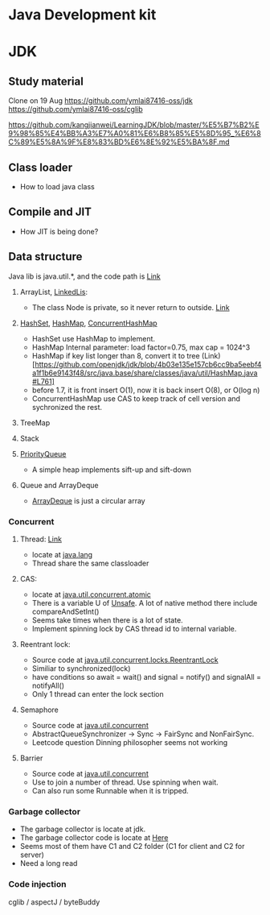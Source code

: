 # Java Development kit



# JDK 

## Study material

Clone on 19 Aug
https://github.com/ymlai87416-oss/jdk
https://github.com/ymlai87416-oss/cglib

https://github.com/kangjianwei/LearningJDK/blob/master/%E5%B7%B2%E9%98%85%E4%BB%A3%E7%A0%81%E6%B8%85%E5%8D%95_%E6%8C%89%E5%8A%9F%E8%83%BD%E6%8E%92%E5%BA%8F.md


## Class loader

* How to load java class

## Compile and JIT

* How JIT is being done?

## Data structure

Java lib is java.util.*, and the code path is [Link](https://github.com/openjdk/jdk/tree/4b03e135e157cb6cc9ba5eebf4a1f1b6e9143f48/src/java.base/share/classes/java/util)

1. ArrayList, [LinkedLis](https://github.com/openjdk/jdk/blob/4b03e135e157cb6cc9ba5eebf4a1f1b6e9143f48/src/java.base/share/classes/java/util/LinkedList.java):

    * The class Node<E> is private, so it never return to outside. [Link](https://github.com/openjdk/jdk/blob/4b03e135e157cb6cc9ba5eebf4a1f1b6e9143f48/src/java.base/share/classes/java/util/LinkedList.java#L974)

2. [HashSet](https://github.com/openjdk/jdk/blob/4b03e135e157cb6cc9ba5eebf4a1f1b6e9143f48/src/java.base/share/classes/java/util/HashSet.java), [HashMap](https://github.com/openjdk/jdk/blob/4b03e135e157cb6cc9ba5eebf4a1f1b6e9143f48/src/java.base/share/classes/java/util/HashMap.java), [ConcurrentHashMap](https://github.com/openjdk/jdk/blob/4b03e135e157cb6cc9ba5eebf4a1f1b6e9143f48/src/java.base/share/classes/java/util/concurrent/ConcurrentHashMap.java#L763)

    * HashSet use HashMap to implement.
    * HashMap Internal parameter: load factor=0.75, max cap = 1024^3
    * HashMap if key list longer than 8, convert it to tree (Link)[https://github.com/openjdk/jdk/blob/4b03e135e157cb6cc9ba5eebf4a1f1b6e9143f48/src/java.base/share/classes/java/util/HashMap.java#L761]
    * before 1.7, it is front insert O(1), now it is back insert O(8), or O(log n)
    * ConcurrentHashMap use CAS to keep track of cell version and sychronized the rest.

3. TreeMap

5. Stack

6. [PriorityQueue](https://github.com/ymlai87416-oss/jdk/blob/master/src/java.base/share/classes/java/util/PriorityQueue.java)

    * A simple heap implements sift-up and sift-down

7. Queue and ArrayDeque

    * [ArrayDeque](https://github.com/openjdk/jdk/blob/master/src/java.base/share/classes/java/util/ArrayDeque.java) is just a circular array

### Concurrent


1. Thread: [Link](https://github.com/openjdk/jdk/blob/master/src/java.base/share/classes/java/lang/Thread.java)

    * locate at [java.lang](https://github.com/openjdk/jdk/tree/master/src/java.base/share/classes/java/lang)
    * Thread share the same classloader

2. CAS: 

    * locate at [java.util.concurrent.atomic](https://github.com/openjdk/jdk/tree/master/src/java.base/share/classes/java/util/concurrent/atomic)
    * There is a variable U of [Unsafe](https://github.com/openjdk/jdk/blob/master/src/java.base/share/classes/jdk/internal/misc/Unsafe.java). A lot of native method there include compareAndSetInt()
    * Seems take times when there is a lot of state.
    * Implement spinning lock by CAS thread id to internal variable.

4. Reentrant lock:

    * Source code at [java.util.concurrent.locks.ReentrantLock](https://github.com/openjdk/jdk/blob/master/src/java.base/share/classes/java/util/concurrent/locks/ReentrantLock.java)
    * Similiar to synchronized(lock)
    * have conditions so await = wait() and signal = notify() and signalAll = notifyAll()
    * Only 1 thread can enter the lock section

5. Semaphore

    * Source code at [java.util.concurrent](https://github.com/ymlai87416-oss/jdk/blob/master/src/java.base/share/classes/java/util/concurrent/Semaphore.java)
    * AbstractQueueSynchronizer -> Sync -> FairSync and NonFairSync.
    * Leetcode question Dinning philosopher seems not working

6. Barrier

    * Source code at [java.util.concurrent](https://github.com/ymlai87416-oss/jdk/blob/master/src/java.base/share/classes/java/util/concurrent/CyclicBarrier.java)   
    * Use to join a number of thread. Use spinning when wait.
    * Can also run some Runnable when it is tripped.

### Garbage collector

* The garbage collector is locate at jdk.
* The garbage collector code is locate at [Here](https://github.com/ymlai87416-oss/jdk/tree/master/src/hotspot/share/gc)
* Seems most of them have C1 and C2 folder (C1 for client and C2 for server)
* Need a long read

### Code injection

cglib / aspectJ / byteBuddy

